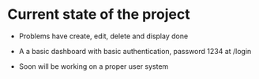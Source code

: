 # Current state of the project

* Problems have create, edit, delete and display done
* A a basic dashboard with basic authentication, password 1234 at /login

* Soon will be working on a proper user system